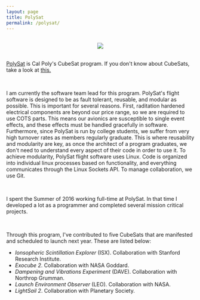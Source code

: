 ```yaml
---
layout: page
title: PolySat
permalink: /polysat/
---
```


<br>
<div style="text-align: center;">
	<img src="{{ site.baseurl }}/assets/polysat.jpg">
</div>
<br>

[PolySat](http://polysat.calpoly.edu) is Cal Poly's CubeSat program. If you don't know about CubeSats, take a look at [this.](https://en.wikipedia.org/wiki/CubeSat)

<br>

I am currently the software team lead for this program. PolySat's flight software is designed to be as fault tolerant, reusable, and modular as possible. This is important for several reasons. First, raditation hardened electrical components are beyond our price range, so we are required to use COTS parts. This means our avionics are susceptible to single event effects, and these effects must be handled gracefully in software. Furthermore, since PolySat is run by college students, we suffer from very high turnover rates as members regularly graduate. This is where reusability and modularity are key, as once the architect of a program graduates, we don't need to understand every aspect of their code in order to use it. To achieve modularity, PolySat flight software uses Linux. Code is organized into individual linux processes based on functionality, and everything communicates through the Linux Sockets API. To manage collaboration, we use Git.

<br>

I spent the Summer of 2016 working full-time at PolySat. In that time I developed a lot as a programmer and completed several mission critical projects. 

<br>

Through this program, I've contributed to five CubeSats that are manifested and scheduled to launch next year. These are listed below:

- <i>Ionsopheric Scintillation Explorer</i> (ISX). Collaboration with Stanford Research Institute.
- <i>Exocube 2</i>. Collaboration with NASA Goddard.
- <i>Dampening and Vibrations Experiment</i> (DAVE). Collaboration with Northrop Grumman.
- <i>Launch Environment Observer</i> (LEO). Collaboration with NASA.
- <i>LightSail 2</i>. Collaboration with Planetary Society.

